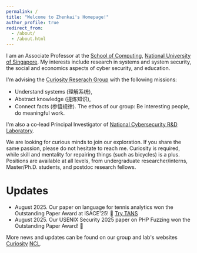 ```yaml
---
permalink: /
title: "Welcome to Zhenkai's Homepage!"
author_profile: true
redirect_from: 
  - /about/
  - /about.html
---
```


I am an Associate Professor at the [School of Computing](https://www.comp.nus.edu.sg/), [National University of Singapore](https://www.nus.edu.sg). My interests include research in systems and system security, the social and economics aspects of cyber security, and education. 

I'm advising the [Curiosity Reserach Group](https://curiosity.comp.nus.edu.sg) with the following missions:
* Understand systems (理解系统),
* Abstract knowledge (提炼知识),
* Connect facts (参悟规律).
The ethos of our group: Be interesting people, do meaningful work.

I'm also a co-lead Principal Investigator of [National Cybersecurity R&D Laboratory](https://ncl.sg).

We are looking for curious minds to join our exploration. If you share the same passion, please do not hesitate to reach me. Curiosity is required, while skill and mentality for repairing things (such as bicycles) is a plus. Positions are available at all levels, from undergraduate researcher/interns, Master/Ph.D. students, and postdoc research fellows.



Updates
======

* August 2025. Our paper on language for tennis analytics won the Outstanding Paper Award at ISACE'25! 🎉 [Try TANS](https://tennis-ans.github.io)
* August 2025. Our USENIX Security 2025 paper on PHP Fuzzing won the Outstanding Paper Award! 🎉

More news and updates can be found on our group and lab's websites [Curiosity](https://curiosity.comp.nus.edu.sg/) [NCL](https://ncl.sg). 

